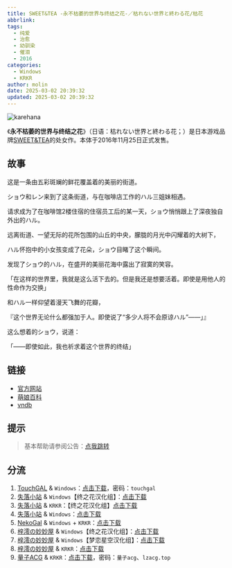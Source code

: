 ```yaml
---
title: SWEET&TEA -永不枯萎的世界与终结之花-／枯れない世界と終わる花/枯花
abbrlink:
tags:
  - 纯爱
  - 治愈
  - 幼驯染
  - 催泪
  - 2016
categories:
  - Windows
  - KRKR
author: molin
date: 2025-03-02 20:39:32
updated: 2025-03-02 20:39:32
---
```


![karehana](https://static.saop.cc/vns/img/karehana.webp)

《**永不枯萎的世界与终结之花**》（日语：枯れない世界と終わる花；）是日本游戏品牌[SWEET&TEA](http://sweet.clearrave.co.jp/)的处女作。本体于2016年11月25日正式发售。

<!-- more -->

## 故事

这是一条由五彩斑斓的鲜花覆盖着的美丽的街道。

ショウ和レン来到了这条街道，与在咖啡店工作的ハル三姐妹相遇。

请求成为了在咖啡馆2楼住宿的住宿员工后的某一天，ショウ悄悄跟上了深夜独自外出的ハル。

远离街道、一望无际的花所包围的山丘的中央，朦胧的月光中闪耀着的大树下，

ハル怀抱中的小女孩变成了花朵，ショウ目睹了这个瞬间。

发现了ショウ的ハル，在盛开的美丽花海中露出了寂寞的笑容。

 「在这样的世界里，我就是这么活下去的。但是我还是想要活着。即使是用他人的性命作为交换」

和ハル一样仰望着漫天飞舞的花瓣，

『这个世界无论什么都强加于人。即使说了“多少人将不会原谅ハル”——」』

这么想着的ショウ，说道：

「——即使如此，我也祈求着这个世界的终结」

## 链接

- [官方网站](http://sweet.clearrave.co.jp/karehana/)
- [萌娘百科](https://mzh.moegirl.org.cn/%E6%B0%B8%E4%B8%8D%E6%9E%AF%E8%90%8E%E7%9A%84%E4%B8%96%E7%95%8C%E4%B8%8E%E7%BB%88%E7%BB%93%E4%B9%8B%E8%8A%B1)
- [vndb](https://vndb.org/v19658)

## 提示

> 基本帮助请参阅公告：[点我跳转](/p/announcement/)

## 分流

1. [TouchGAL](https://www.touchgal.io/) & `Windows`：[点击下载](https://www.touchgal.io/eb0a4d81)，密码：`touchgal`
2. [失落小站](https://www.shinnku.com/) & `Windows`【终之花汉化组】：[点击下载](https://www.shinnku.com/api/download/zd/1001-1500/[161125][SWEET＆TEA]%20枯れない世界と終わる花.rar)
3. [失落小站](https://www.shinnku.com/) & `KRKR`：【终之花汉化组】[点击下载](https://www.shinnku.com/api/download/0/krkr/永不枯萎的世界与终结之花.7z)
4. [失落小站](https://www.shinnku.com/) & `Windows`：[点击下载](https://www.shinnku.com/api/download/0/win/永不枯萎的世界与终结之花.7z)
5. [NekoGal](https://www.nekogal.com) & `Windows` + `KRKR`：[点击下载](https://www.nekogal.com/archives/484)
6. [梓澪の妙妙屋](https://zi0.cc/) & `Windows`【终之花汉化组】：[点击下载](https://zi0.cc/%E5%90%88%E9%9B%86%E7%B3%BB%E5%88%97/%E6%B1%89%E5%8C%96galgame%E4%BC%9A%E7%A4%BE%E5%90%88%E9%9B%86/%E6%B1%89%E5%8C%96%E4%BC%9A%E7%A4%BE%E5%90%88%E9%9B%86%E9%83%A8%E5%88%86%20part6/Clear%20Rave/%E5%85%B6%E4%BB%96%E6%B1%89%E5%8C%96%E7%89%88/[161125][SWEET%EF%BC%86TEA]%20%E6%9E%AF%E3%82%8C%E3%81%AA%E3%81%84%E4%B8%96%E7%95%8C%E3%81%A8%E7%B5%82%E3%82%8F%E3%82%8B%E8%8A%B1.rar?from=search)
7. [梓澪の妙妙屋](https://zi0.cc/) & `Windows`【梦恋星空汉化组】：[点击下载](https://zi0.cc/%E5%90%88%E9%9B%86%E7%B3%BB%E5%88%97/%E5%8D%97+GalGame%E6%B1%89%E5%8C%96%E5%8C%BA%E5%85%A8%E5%8C%BA%E8%B5%84%E6%BA%90%E5%A4%87%E4%BB%BD/02/[SWEET&TEA]%20%E6%9E%AF%E3%82%8C%E3%81%AA%E3%81%84%E4%B8%96%E7%95%8C%E3%81%A8%E7%B5%82%E3%82%8F%E3%82%8B%20%20%E4%B8%8D%E8%B4%A5%E4%B8%96%E7%95%8C%E4%B8%8E%E7%BB%88%E7%84%89%E4%B9%8B%E8%8A%B1%20%E6%B1%89%E5%8C%96%E7%A1%AC%E7%9B%98%E7%89%88[%E6%A2%A6%E6%81%8B%E6%98%9F%E7%A9%BA%E6%B1%89%E5%8C%96%E7%BB%84].zip?from=search)
8. [梓澪の妙妙屋](https://zi0.cc/) & `KRKR`：[点击下载](https://zi0.cc/%E5%90%88%E9%9B%86%E7%B3%BB%E5%88%97/illusion%E7%A4%BE%E6%B8%B8%E6%88%8F%E5%90%88%E9%9B%86%2054%E4%B8%AA/%E6%9E%AF%E3%82%8C%E3%81%AA%E3%81%84%E4%B8%96%E7%95%8C%E3%81%A8%E7%B5%82%E3%82%8F%E3%82%8B%E8%8A%B1%20DL%E7%89%88?from=search)
9. [量子ACG](https://lzacg.org/) & `KRKR`：[点击下载](https://lzacg.org/2148)，密码：`量子acg`、`lzacg.top`
